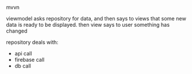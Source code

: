 mvvn

viewmodel asks repository for data, and then says to views that some new data is ready to be displayed.
then view says to user something has changed

repository deals with:
- api call
- firebase call
- db call